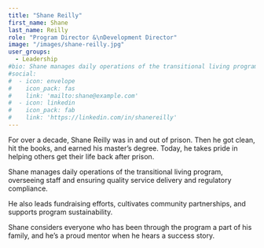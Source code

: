 ```yaml
---
title: "Shane Reilly"
first_name: Shane
last_name: Reilly
role: "Program Director &\nDevelopment Director"
image: "/images/shane-reilly.jpg"
user_groups:
  - Leadership
#bio: Shane manages daily operations of the transitional living program, overseeing staff and ensuring quality service delivery and regulatory compliance. He also leads fundraising efforts, cultivates community partnerships, and supports program sustainability.
#social:
#  - icon: envelope
#    icon_pack: fas
#    link: 'mailto:shane@example.com'
#  - icon: linkedin
#    icon_pack: fab
#    link: 'https://linkedin.com/in/shanereilly'
---
```


<p>For over a decade, Shane Reilly was in and out of prison. Then he got clean, hit the books, and earned his master’s degree. Today, he takes pride in helping others get their life back after prison.</p>

<p>Shane manages daily operations of the transitional living program, overseeing staff and ensuring quality service delivery and regulatory compliance.</p>

<p>He also leads fundraising efforts, cultivates community partnerships, and supports program sustainability.</p>

<p>Shane considers everyone who has been through the program a part of his family, and he’s a proud mentor when he hears a success story.</p>
